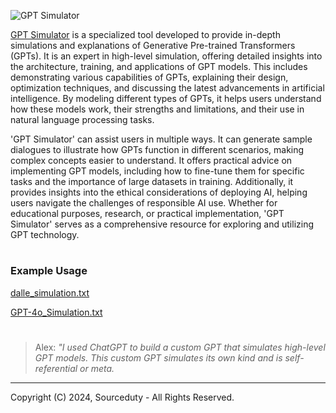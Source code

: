 ![GPT Simulator](https://github.com/sourceduty/GPT_Simulator/assets/123030236/405ab286-2e32-4118-ab44-76a2ec28abfc)

[GPT Simulator](https://chatgpt.com/g/g-0INqE5Pxk-gpt-simulator) is a specialized tool developed to provide in-depth simulations and explanations of Generative Pre-trained Transformers (GPTs). It is an expert in high-level simulation, offering detailed insights into the architecture, training, and applications of GPT models. This includes demonstrating various capabilities of GPTs, explaining their design, optimization techniques, and discussing the latest advancements in artificial intelligence. By modeling different types of GPTs, it helps users understand how these models work, their strengths and limitations, and their use in natural language processing tasks.

'GPT Simulator' can assist users in multiple ways. It can generate sample dialogues to illustrate how GPTs function in different scenarios, making complex concepts easier to understand. It offers practical advice on implementing GPT models, including how to fine-tune them for specific tasks and the importance of large datasets in training. Additionally, it provides insights into the ethical considerations of deploying AI, helping users navigate the challenges of responsible AI use. Whether for educational purposes, research, or practical implementation, 'GPT Simulator' serves as a comprehensive resource for exploring and utilizing GPT technology.

#
### Example Usage

[dalle_simulation.txt](https://github.com/sourceduty/GPT_Simulator/files/15380733/dalle_simulation.txt)

[GPT-4o_Simulation.txt](https://github.com/sourceduty/GPT_Simulator/files/15380747/GPT-4o_Simulation.txt)

#

> Alex: *"I used ChatGPT to build a custom GPT that simulates high-level GPT models. This custom GPT simulates its own kind and is self-referential or meta.*

***
Copyright (C) 2024, Sourceduty - All Rights Reserved.
